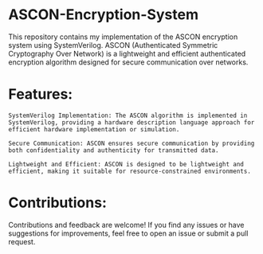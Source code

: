 # ASCON-Encryption-System
This repository contains my implementation of the ASCON encryption system using SystemVerilog. ASCON (Authenticated Symmetric Cryptography Over Network) is a lightweight and efficient authenticated encryption algorithm designed for secure communication over networks.

# Features:

    SystemVerilog Implementation: The ASCON algorithm is implemented in SystemVerilog, providing a hardware description language approach for efficient hardware implementation or simulation.

    Secure Communication: ASCON ensures secure communication by providing both confidentiality and authenticity for transmitted data.

    Lightweight and Efficient: ASCON is designed to be lightweight and efficient, making it suitable for resource-constrained environments.

# Contributions:

Contributions and feedback are welcome! If you find any issues or have suggestions for improvements, feel free to open an issue or submit a pull request.

